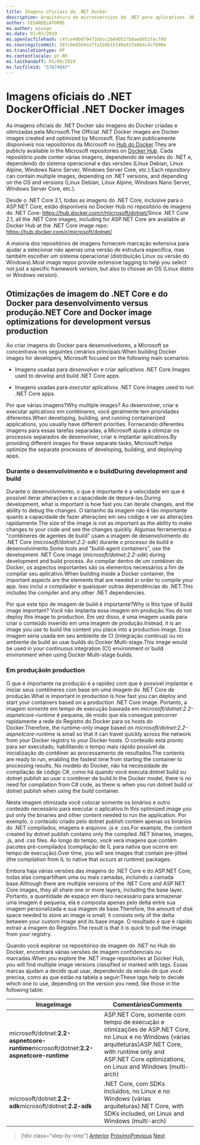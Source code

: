 ```yaml
---
title: Imagens oficiais do .NET Docker
description: Arquitetura de microsserviços do .NET para aplicativos .NET em contêineres | Imagens oficiais do .NET Docker
author: CESARDELATORRE
ms.author: wiwagn
ms.date: 01/07/2019
ms.openlocfilehash: c4fce49b079473ddcc2b840527b8aeb951fec780
ms.sourcegitcommit: 58fc0e6564a37fa1b9b1b140a637e864c4cf696e
ms.translationtype: HT
ms.contentlocale: pt-BR
ms.lasthandoff: 03/08/2019
ms.locfileid: "57674647"
---
```

# <a name="official-net-docker-images"></a><span data-ttu-id="61d66-103">Imagens oficiais do .NET Docker</span><span class="sxs-lookup"><span data-stu-id="61d66-103">Official .NET Docker images</span></span>

<span data-ttu-id="61d66-104">As imagens oficiais do .NET Docker são imagens do Docker criadas e otimizadas pela Microsoft.</span><span class="sxs-lookup"><span data-stu-id="61d66-104">The Official .NET Docker images are Docker images created and optimized by Microsoft.</span></span> <span data-ttu-id="61d66-105">Elas ficam publicamente disponíveis nos repositórios da Microsoft no [Hub do Docker](https://hub.docker.com/u/microsoft/).</span><span class="sxs-lookup"><span data-stu-id="61d66-105">They are publicly available in the Microsoft repositories on [Docker Hub](https://hub.docker.com/u/microsoft/).</span></span> <span data-ttu-id="61d66-106">Cada repositório pode conter várias imagens, dependendo de versões do .NET e, dependendo do sistema operacional e das versões (Linux Debian, Linux Alpine, Windows Nano Server, Windows Server Core, etc.).</span><span class="sxs-lookup"><span data-stu-id="61d66-106">Each repository can contain multiple images, depending on .NET versions, and depending on the OS and versions (Linux Debian, Linux Alpine, Windows Nano Server, Windows Server Core, etc.).</span></span>

<span data-ttu-id="61d66-107">Desde o .NET Core 2.1, todas as imagens do .NET Core, inclusive para o ASP.NET Core, estão disponíveis no Docker Hub no repositório de imagens do .NET Core: https://hub.docker.com/r/microsoft/dotnet/</span><span class="sxs-lookup"><span data-stu-id="61d66-107">Since .NET Core 2.1, all the .NET Core images, including for ASP.NET Core are available at Docker Hub at the .NET Core image repo: https://hub.docker.com/r/microsoft/dotnet/</span></span>

<span data-ttu-id="61d66-108">A maioria dos repositórios de imagens fornecem marcação extensiva para ajudar a selecionar não apenas uma versão de estrutura específica, mas também escolher um sistema operacional (distribuição Linux ou versão do Windows).</span><span class="sxs-lookup"><span data-stu-id="61d66-108">Most image repos provide extensive tagging to help you select not just a specific framework version, but also to choose an OS (Linux distro or Windows version).</span></span>

## <a name="net-core-and-docker-image-optimizations-for-development-versus-production"></a><span data-ttu-id="61d66-109">Otimizações de imagem do .NET Core e do Docker para desenvolvimento versus produção</span><span class="sxs-lookup"><span data-stu-id="61d66-109">.NET Core and Docker image optimizations for development versus production</span></span>

<span data-ttu-id="61d66-110">Ao criar imagens do Docker para desenvolvedores, a Microsoft se concentrava nos seguintes cenários principais:</span><span class="sxs-lookup"><span data-stu-id="61d66-110">When building Docker images for developers, Microsoft focused on the following main scenarios:</span></span>

- <span data-ttu-id="61d66-111">Imagens usadas para *desenvolver* e criar aplicativos .NET Core.</span><span class="sxs-lookup"><span data-stu-id="61d66-111">Images used to *develop* and build .NET Core apps.</span></span>

- <span data-ttu-id="61d66-112">Imagens usadas para *executar* aplicativos .NET Core.</span><span class="sxs-lookup"><span data-stu-id="61d66-112">Images used to *run* .NET Core apps.</span></span>

<span data-ttu-id="61d66-113">Por que várias imagens?</span><span class="sxs-lookup"><span data-stu-id="61d66-113">Why multiple images?</span></span> <span data-ttu-id="61d66-114">Ao desenvolver, criar e executar aplicativos em contêineres, você geralmente tem prioridades diferentes.</span><span class="sxs-lookup"><span data-stu-id="61d66-114">When developing, building, and running containerized applications, you usually have different priorities.</span></span> <span data-ttu-id="61d66-115">Fornecendo diferentes imagens para essas tarefas separadas, a Microsoft ajuda a otimizar os processos separados de desenvolver, criar e implantar aplicativos.</span><span class="sxs-lookup"><span data-stu-id="61d66-115">By providing different images for these separate tasks, Microsoft helps optimize the separate processes of developing, building, and deploying apps.</span></span>

### <a name="during-development-and-build"></a><span data-ttu-id="61d66-116">Durante o desenvolvimento e o build</span><span class="sxs-lookup"><span data-stu-id="61d66-116">During development and build</span></span>

<span data-ttu-id="61d66-117">Durante o desenvolvimento, o que é importante é a velocidade em que é possível iterar alterações e a capacidade de depurá-las.</span><span class="sxs-lookup"><span data-stu-id="61d66-117">During development, what is important is how fast you can iterate changes, and the ability to debug the changes.</span></span> <span data-ttu-id="61d66-118">O tamanho da imagem não é tão importante quanto a capacidade de fazer alterações em seu código e ver as alterações rapidamente.</span><span class="sxs-lookup"><span data-stu-id="61d66-118">The size of the image is not as important as the ability to make changes to your code and see the changes quickly.</span></span> <span data-ttu-id="61d66-119">Algumas ferramentas e "contêineres de agentes de build" usam a imagem de desenvolvimento do .NET Core (*microsoft/dotnet:2.2-sdk*) durante o processo de build e desenvolvimento.</span><span class="sxs-lookup"><span data-stu-id="61d66-119">Some tools and "build-agent containers", use the development .NET Core image (*microsoft/dotnet:2.2-sdk*) during development and build process.</span></span> <span data-ttu-id="61d66-120">Ao compilar dentro de um contêiner do Docker, os aspectos importantes são os elementos necessários a fim de compilar seu aplicativo.</span><span class="sxs-lookup"><span data-stu-id="61d66-120">When building inside a Docker container, the important aspects are the elements that are needed in order to compile your app.</span></span> <span data-ttu-id="61d66-121">Isso inclui o compilador e quaisquer outras dependências do .NET.</span><span class="sxs-lookup"><span data-stu-id="61d66-121">This includes the compiler and any other .NET dependencies.</span></span>

<span data-ttu-id="61d66-122">Por que este tipo de imagem de build é importante?</span><span class="sxs-lookup"><span data-stu-id="61d66-122">Why is this type of build image important?</span></span> <span data-ttu-id="61d66-123">Você não implanta essa imagem em produção.</span><span class="sxs-lookup"><span data-stu-id="61d66-123">You do not deploy this image to production.</span></span> <span data-ttu-id="61d66-124">Em vez disso, é uma imagem usada para criar o conteúdo inserido em uma imagem de produção.</span><span class="sxs-lookup"><span data-stu-id="61d66-124">Instead, it is an image you use to build the content you place into a production image.</span></span> <span data-ttu-id="61d66-125">Essa imagem seria usada em seu ambiente de CI (integração contínua) ou no ambiente de build ao usar builds do Docker Multi-stage.</span><span class="sxs-lookup"><span data-stu-id="61d66-125">This image would be used in your continuous integration (CI) environment or build environment when using Docker Multi-stage builds.</span></span>

### <a name="in-production"></a><span data-ttu-id="61d66-126">Em produção</span><span class="sxs-lookup"><span data-stu-id="61d66-126">In production</span></span>

<span data-ttu-id="61d66-127">O que é importante na produção é a rapidez com que é possível implantar e iniciar seus contêineres com base em uma imagem do .NET Core de produção.</span><span class="sxs-lookup"><span data-stu-id="61d66-127">What is important in production is how fast you can deploy and start your containers based on a production .NET Core image.</span></span> <span data-ttu-id="61d66-128">Portanto, a imagem somente em tempo de execução baseada em *microsoft/dotnet:2.2-aspnetcore-runtime* é pequena, de modo que ela consegue percorrer rapidamente a rede do Registro do Docker para os hosts do Docker.</span><span class="sxs-lookup"><span data-stu-id="61d66-128">Therefore, the runtime-only image based on *microsoft/dotnet:2.2-aspnetcore-runtime* is small so that it can travel quickly across the network from your Docker registry to your Docker hosts.</span></span> <span data-ttu-id="61d66-129">O conteúdo está pronto para ser executado, habilitando o tempo mais rápido possível da inicialização do contêiner ao processamento de resultados.</span><span class="sxs-lookup"><span data-stu-id="61d66-129">The contents are ready to run, enabling the fastest time from starting the container to processing results.</span></span> <span data-ttu-id="61d66-130">No modelo do Docker, não há necessidade de compilação de código C\#, como há quando você executa dotnet build ou dotnet publish ao usar o contêiner de build.</span><span class="sxs-lookup"><span data-stu-id="61d66-130">In the Docker model, there is no need for compilation from C\# code, as there is when you run dotnet build or dotnet publish when using the build container.</span></span>

<span data-ttu-id="61d66-131">Nesta imagem otimizada você colocar somente os binários e outro conteúdo necessário para executar o aplicativo.</span><span class="sxs-lookup"><span data-stu-id="61d66-131">In this optimized image you put only the binaries and other content needed to run the application.</span></span> <span data-ttu-id="61d66-132">Por exemplo, o conteúdo criado pelo dotnet publish contém apenas os binários do .NET compilados, imagens e arquivos .js e .css.</span><span class="sxs-lookup"><span data-stu-id="61d66-132">For example, the content created by dotnet publish contains only the compiled .NET binaries, images, .js, and .css files.</span></span> <span data-ttu-id="61d66-133">Ao longo do tempo, você verá imagens que contêm pacotes pré-compilados (compilação de IL para nativa que ocorre em tempo de execução).</span><span class="sxs-lookup"><span data-stu-id="61d66-133">Over time, you will see images that contain pre-jitted (the compilation from IL to native that occurs at runtime) packages.</span></span>

<span data-ttu-id="61d66-134">Embora haja várias versões das imagens do .NET Core e do ASP.NET Core, todas elas compartilham uma ou mais camadas, incluindo a camada base.</span><span class="sxs-lookup"><span data-stu-id="61d66-134">Although there are multiple versions of the .NET Core and ASP.NET Core images, they all share one or more layers, including the base layer.</span></span> <span data-ttu-id="61d66-135">Portanto, a quantidade de espaço em disco necessário para armazenar uma imagem é pequena, ela é composta apenas pelo delta entre sua imagem personalizada e sua imagem de base.</span><span class="sxs-lookup"><span data-stu-id="61d66-135">Therefore, the amount of disk space needed to store an image is small; it consists only of the delta between your custom image and its base image.</span></span> <span data-ttu-id="61d66-136">O resultado é que é rápido extrair a imagem do Registro.</span><span class="sxs-lookup"><span data-stu-id="61d66-136">The result is that it is quick to pull the image from your registry.</span></span>

<span data-ttu-id="61d66-137">Quando você explorar os repositórios de imagem do .NET no Hub do Docker, encontrará várias versões de imagem confidenciais ou marcadas.</span><span class="sxs-lookup"><span data-stu-id="61d66-137">When you explore the .NET image repositories at Docker Hub, you will find multiple image versions classified or marked with tags.</span></span> <span data-ttu-id="61d66-138">Essas marcas ajudam a decidir qual usar, dependendo da versão de que você precisa, como as que estão na tabela a seguir:</span><span class="sxs-lookup"><span data-stu-id="61d66-138">These tags help to decide which one to use, depending on the version you need, like those in the following table:</span></span>

| <span data-ttu-id="61d66-139">Image</span><span class="sxs-lookup"><span data-stu-id="61d66-139">Image</span></span>                                       | <span data-ttu-id="61d66-140">Comentários</span><span class="sxs-lookup"><span data-stu-id="61d66-140">Comments</span></span>                                                                                          |
| ------------------------------------------- | ------------------------------------------------------------------------------------------------- |
| <span data-ttu-id="61d66-141">microsoft/dotnet:**2.2-aspnetcore-runtime**</span><span class="sxs-lookup"><span data-stu-id="61d66-141">microsoft/dotnet:**2.2-aspnetcore-runtime**</span></span> | <span data-ttu-id="61d66-142">ASP.NET Core, somente com tempo de execução e otimizações de ASP.NET Core, no Linux e no Windows (várias arquiteturas)</span><span class="sxs-lookup"><span data-stu-id="61d66-142">ASP.NET Core, with runtime only and ASP.NET Core optimizations, on Linux and Windows (multi-arch)</span></span> |
| <span data-ttu-id="61d66-143">microsoft/dotnet:**2.2-sdk**</span><span class="sxs-lookup"><span data-stu-id="61d66-143">microsoft/dotnet:**2.2-sdk**</span></span>                | <span data-ttu-id="61d66-144">.NET Core, com SDKs incluídos, no Linux e no Windows (várias arquiteturas)</span><span class="sxs-lookup"><span data-stu-id="61d66-144">.NET Core, with SDKs included, on Linux and Windows (multi-arch)</span></span>                                  |

> [!div class="step-by-step"]
> <span data-ttu-id="61d66-145">[Anterior](net-container-os-targets.md)
> [Próximo](../architect-microservice-container-applications/index.md)</span><span class="sxs-lookup"><span data-stu-id="61d66-145">[Previous](net-container-os-targets.md)
[Next](../architect-microservice-container-applications/index.md)</span></span>
